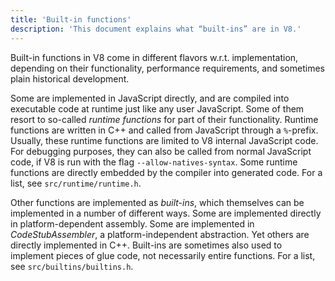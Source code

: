 ```yaml
---
title: 'Built-in functions'
description: 'This document explains what “built-ins” are in V8.'
---
```

Built-in functions in V8 come in different flavors w.r.t. implementation, depending on their functionality, performance requirements, and sometimes plain historical development.

Some are implemented in JavaScript directly, and are compiled into executable code at runtime just like any user JavaScript. Some of them resort to so-called _runtime functions_ for part of their functionality. Runtime functions are written in C++ and called from JavaScript through a `%`-prefix. Usually, these runtime functions are limited to V8 internal JavaScript code. For debugging purposes, they can also be called from normal JavaScript code, if V8 is run with the flag `--allow-natives-syntax`. Some runtime functions are directly embedded by the compiler into generated code. For a list, see `src/runtime/runtime.h`.

Other functions are implemented as _built-ins_, which themselves can be implemented in a number of different ways. Some are implemented directly in platform-dependent assembly. Some are implemented in _CodeStubAssembler_, a platform-independent abstraction. Yet others are directly implemented in C++. Built-ins are sometimes also used to implement pieces of glue code, not necessarily entire functions. For a list, see `src/builtins/builtins.h`.
